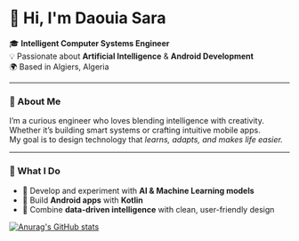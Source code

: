 # 👋 Hi, I'm Daouia Sara  

🎓 **Intelligent Computer Systems Engineer**  
💡 Passionate about **Artificial Intelligence** & **Android Development**  
🌍 Based in Algiers, Algeria  

---

### 🧠 About Me
I’m a curious engineer who loves blending intelligence with creativity. Whether it’s building smart systems or crafting intuitive mobile apps.  
My goal is to design technology that *learns, adapts, and makes life easier.*

---

### 🚀 What I Do
- 🤖 Develop and experiment with **AI & Machine Learning models**  
- 📱 Build **Android apps** with **Kotlin** 
- 🧩 Combine **data-driven intelligence** with clean, user-friendly design  


[![Anurag's GitHub stats](https://github-readme-stats.vercel.app/api?DaouiaSarah=anuraghazra)](https://github.com/anuraghazra/github-readme-stats)
